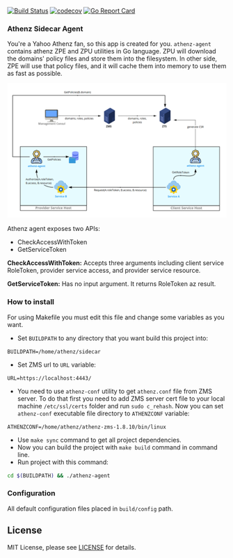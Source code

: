[![Build Status](https://travis-ci.com/hamed-yousefi/athenz-agent.svg?branch=master)](https://travis-ci.com/hamed-yousefi/athenz-agent)
[![codecov](https://codecov.io/gh/hamed-yousefi/athenz-agent/branch/master/graph/badge.svg?token=WF7MZ3VFHG)](https://codecov.io/gh/hamed-yousefi/athenz-agent)
[![Go Report Card](https://goreportcard.com/badge/github.com/hamed-yousefi/athenz-agent)](https://goreportcard.com/report/github.com/hamed-yousefi/athenz-agent)
### Athenz Sidecar Agent
You're a Yahoo Athenz fan, so this app is created for you. `athenz-agent` contains athenz ZPE and ZPU utilities in Go language.
ZPU will download the domains' policy files and store
them into the filesystem. In other side, ZPE will use that policy files, and it will cache them into memory to use them as
fast as possible.

![flow](https://github.com/hamed-yousefi/athenz-agent/blob/master/docs/images/auth_flow.png)

Athenz agent exposes two APIs:
- CheckAccessWithToken
- GetServiceToken

**CheckAccessWithToken:** Accepts three arguments including client service RoleToken, provider service access,
and provider service resource.

**GetServiceToken:** Has no input argument. It returns RoleToken az result.


### How to install
For using Makefile you must edit this file and change some variables as you want.
* Set `BUILDPATH` to any directory that you want build this project into:
``` 
BUILDPATH=/home/athenz/sidecar 
```

* Set ZMS url to `URL` variable:
```
URL=https://localhost:4443/
``` 

* You need to use `athenz-conf` utility to get `athenz.conf` file from ZMS server. To do that first you need to add ZMS
  server cert file to your local machine `/etc/ssl/certs` folder and run `sudo c_rehash`. Now you can set `athenz-conf` executable file directory
  to `ATHENZCONF` variable:
```
ATHENZCONF=/home/athenz/athenz-zms-1.8.10/bin/linux
```
* Use `make sync` command to get all project dependencies.
* Now you can build the project with `make build` command in command line.
* Run project with this command:
```bash
cd $(BUILDPATH) && ./athenz-agent
```

### Configuration
All default configuration files placed in `build/config` path.

## License
MIT License, please see [LICENSE](https://github.com/hamed-yousefi/athenz-agent/blob/master/LICENSE) for details.